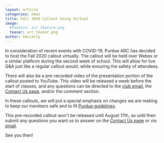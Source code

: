 ```yaml
---
layout: article
categories: news
title: Fall 2020 Callout Going Virtual
image:
  #feature: arc_feature.png
  teaser: arc_teaser.png
author: hmccarty
---
```

In consideration of recent events with COVID-19, Purdue ARC has decided to host the Fall 2020 callout virtually. The callout will be held over Webex or a similar platform during the second week of school. This will allow for live Q&A just like a regular callout would, while ensuring the safety of attendees.

There will also be a pre-recorded video of the presentation portion of the callout posted to YouTube. This video will be released a week before the start of classes, and any questions can be directed to the [club email](mailto:autonomy@purdue.edu), the [Contact Us page]({{site.url}}/contact/), and/or the comment section.

In these callouts, we will put a special emphasis on changes we are making to keep our members safe and to fit [Purdue guidelines](https://protect.purdue.edu/).

This pre-recorded callout won't be released until August 17th, so until then submit any questions you want us to answer on the [Contact Us page]({{site.url}}/contact/) or via [email](mailto:autonomy@purdue.edu).

See you then!
